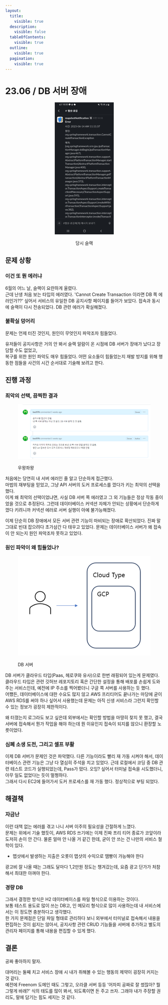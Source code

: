 ```yaml
---
layout:
  title:
    visible: true
  description:
    visible: false
  tableOfContents:
    visible: true
  outline:
    visible: true
  pagination:
    visible: true
---
```


# 23.06 / DB 서버 장애

<div align="center" data-full-width="false">

<figure><img src="../.gitbook/assets/image (2) (3).png" alt="" width="188"><figcaption><p>당시 슬랙</p></figcaption></figure>

</div>

## 문제 상황

### 이건 또 뭔 에러냐

6월의 어느 날, 슬랙이 요란하게 울렸다.\
근데 난생 처음 보는 타입의 에러였다. 'Cannot Create Transaction 이라면 DB 쪽 에러인가??' 싶어서 서비스의 유일한 DB 공지사항 페이지를 들어가 보았다. 접속과 동시에 슬랙이 다시 전송되었다. DB 관련 에러가 확실해졌다.

### 불확실 덩어리

문제는 언제 터진 것인지, 원인이 무엇인지 파악조차 힘들었다.&#x20;

유저들이 공지사항은 거의 안 봐서 슬랙 알람이 온 시점에 DB 서버가 장애가 났다고 장담할 수도 없었고,\
복구를 위한 원인 파악도 매우 힘들었다. 어떤 요소들이 힘들었는지 재발 방지를 위해 행동한 점들을 사건의 시간 순서대로 기술해 보려고 한다.

## 진행 과정

### 최악의 선택, 끔찍한 결과

<figure><img src="../.gitbook/assets/image (16).png" alt=""><figcaption><p>우왕좌왕</p></figcaption></figure>

처음에는 당연히 내 서버 에러인 줄 알고 단순하게 접근했다.\
마법의 재부팅을 믿었고, 그냥 API 서버의 도커 프로세스를 껐다가 키는 최악의 선택을 했다.\
이게 왜 최악의 선택이었냐면, 사실 DB 서버 쪽 에러였고 그 외 기능들은 정상 작동 중이었을 것으로 추정된다. 그런데 데이터베이스 커넥션 자체가 안되는 상황에서 단순하게 껐다 키려니까 커넥션 에러로 서버 실행이 아예 불가능해졌다.

이제 단순히 DB 장애에서 모든 서버 관련 기능이 마비되는 장애로 확산되었다. 진짜 말 그대로 빈대 잡으려다 초가삼간 다 태우고 있었다. 문제는 데이터베이스 서버가 왜 접속이 안 되는지 원인 파악조차 못하고 있었다.

### 원인 파악이 왜 힘들었나?

<figure><img src="../.gitbook/assets/image (1) (1) (2).png" alt=""><figcaption><p>DB 서버</p></figcaption></figure>

DB 서버가 클라우드 타입(Paas,  헤로쿠와 유사)으로 한번 래핑되어 있는게 문제였다.\
클라우드 타입은 관련 깃허브 레포지토리 혹은 간단한 설정을 통해 배포를 손쉽게 도와주는 서비스인데, 예전에 IP 주소를 찍어봤더니 구글 쪽 서버를 사용하는 듯 했다.\
어쨌든, 데이터베이스에 대한 수요도 많지 않고 AWS 프리티어도 끝나가는 마당에 굳이 AWS RDS를 써야 하나 싶어서 사용했는데 문제는 아직 신생 서비스라 그런지 확인할 수 있는 정보가 굉장히 제한적이다.

왜 터졌는지 로그라도 보고 싶은데 외부에서는 확인할 방법을 마땅히 찾지 못 했고, 결국 서버에 접속해서 뭔가 작업을 해야 하는데 뭔 이유인지 접속이 되지를 않으니 환장할 노릇이었다.

### 심폐 소생 도전, 그리고 셀프 부활

이제 DB 서버가 문제인 것은 파악했다. 다른 기능이라도 빨리 재 가동 시켜야 해서, 데이터베이스 관련 기능은 그냥 다 열심히 주석을 치고 있었다. 근데 로컬에서 코딩 중 DB 관련 테스트 코드가 실행되었는데, Pass가 떴다. 오잉? 싶어서 터미널 접속을 시도했더니, 아무 일도 없었다는 듯이 멀쩡하다.\
그래서 다시 EC2에 들어가서 도커 프로세스를 재 가동 했다. 정상적으로 부팅 되었다.

## 해결책

### 자금난

이런 대책 없는 에러를 겪고 나니 서버 이주의 필요성을 간절하게 느꼈다.\
문제는 위에서 기술 했듯이, AWS RDS 쓰기에는 이제 진짜 프리 티어 종료가 코앞이라 도저히 손이 안 간다. 물론 얼마 안 나올 거 같긴 한데, 굳이 안 쓰는 건 나만의 서비스 철학이 있다.

* 맵샷에서 발생하는 지출은 오롯이 맵샷의 수익으로 땜빵이 가능해야 한다

광고비 잘 나올 때는 그래도 달마다 1,2만원 정도는 챙겨갔는데, 요즘 광고 단가가 처참해서 최대한 아껴야 한다.

### 경량 DB

그래서 결정한 방식은 H2 데이터베이스를 파일 형식으로 이용하는 것이다.\
보통 테스트 용도로 많이 쓰는 DB고, 인 메모리 형식으로 많이 사용하는데 내 서비스에서는 이 정도면 충분하다고 생각했다.\
한 가지 문제점은 단일 파일 형태로 관리하다 보니 외부에서 터미널로 접속해서 내용을 편집하는 것이 쉽지는 않아서, 공지사항 관련 CRUD 기능들을 서버에 추가하고 별도의 관리자 페이지를 통해 내용을 편집할 수 있게 했다.

## 결론

공짜 좋아하지 말자.&#x20;

대머리는 둘째 치고 서비스 장애 시 내가 취해볼 수 있는 행동의 제약이 굉장히 커지는 것 같다.\
예전에 Freenom 도메인 때도 그렇고, 오라클 서버 등등 '어차피 공짜로 잘 썼잖아? 뭘 그렇게 바래?' 식의 태도를 많이 봐서, 되도록이면 돈 주고 쓰자. 그래야 내가 주장할 권리도, 말에 담기는 힘도 세지는 것 같다.
